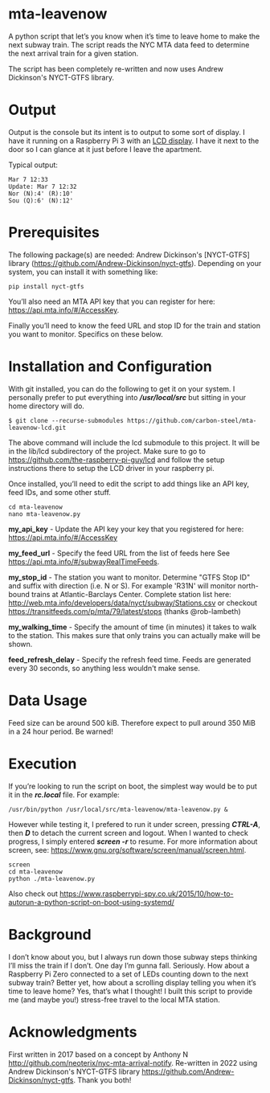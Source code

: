 # mta-leavenow
A python script that let’s you know when it’s time to leave home to make the next subway train. The script reads the NYC MTA data feed to determine the next arrival train for a given station.

The script has been completely re-written and now uses Andrew Dickinson's NYCT-GTFS library.

# Output
Output is the console but its intent is to output to some sort of display. I have it running on a Raspberry Pi 3 with an [LCD display](https://a.co/d/dgIWWPQ). I have it next to the door so I can glance at it just before I leave the apartment.

Typical output:
```
Mar 7 12:33
Update: Mar 7 12:32
Nor (N):4' (R):10'
Sou (Q):6' (N):12'
```

# Prerequisites
The following package(s) are needed:  Andrew Dickinson's [NYCT-GTFS] library (https://github.com/Andrew-Dickinson/nyct-gtfs). Depending on your system, you can install it with something like:
```
pip install nyct-gtfs
```

You’ll also need an MTA API key that you can register for here: https://api.mta.info/#/AccessKey.

Finally you’ll need to know the feed URL and stop ID for the train and station you want to monitor. Specifics on these below.

# Installation and Configuration

With git installed, you can do the following to get it on your system. I personally prefer to put everything into ***/usr/local/src*** but sitting in your home directory will do.
```
$ git clone --recurse-submodules https://github.com/carbon-steel/mta-leavenow-lcd.git
```
The above command will include the lcd submodule to this project. It will be in the lib/lcd subdirectory of the project. Make sure to go to https://github.com/the-raspberry-pi-guy/lcd and follow the setup instructions there to setup the LCD driver in your raspberry pi.

Once installed, you’ll need to edit the script to add things like an API key, feed IDs, and some other stuff.
```
cd mta-leavenow
nano mta-leavenow.py
```
**my_api_key** - Update the API key your key that you registered for here: https://api.mta.info/#/AccessKey

**my_feed_url** - Specify the feed URL from the list of feeds here See https://api.mta.info/#/subwayRealTimeFeeds.

**my_stop_id** - The station you want to monitor. Determine "GTFS Stop ID" and suffix with direction (i.e. N or S). For example 'R31N' will monitor north-bound trains at Atlantic-Barclays Center. Complete station list here: http://web.mta.info/developers/data/nyct/subway/Stations.csv or checkout https://transitfeeds.com/p/mta/79/latest/stops (thanks @rob-lambeth)

**my_walking_time** - Specify the amount of time (in minutes) it takes to walk to the station. This makes sure that only trains you can actually make will be shown.

**feed_refresh_delay** - Specify the refresh feed time. Feeds are generated every 30 seconds, so anything less wouldn't make sense.

# Data Usage
Feed size can be around 500 kiB. Therefore expect to pull around 350 MiB in a 24 hour period. Be warned!

# Execution
If you’re looking to run the script on boot, the simplest way would be to put it in the ***rc.local*** file. For example:
```
/usr/bin/python /usr/local/src/mta-leavenow/mta-leavenow.py &
```
However while testing it, I prefered to run it under screen, pressing ***CTRL-A***, then ***D*** to detach the current screen and logout. When I wanted to check progress, I simply entered ***screen -r*** to resume. For more information about screen, see: https://www.gnu.org/software/screen/manual/screen.html.
```
screen
cd mta-leavenow
python ./mta-leavenow.py
```
Also check out https://www.raspberrypi-spy.co.uk/2015/10/how-to-autorun-a-python-script-on-boot-using-systemd/

# Background
I don’t know about you, but I always run down those subway steps thinking I’ll miss the train if I don’t. One day I’m gunna fall. Seriously. How about a Raspberry Pi Zero connected to a set of LEDs counting down to the next subway train? Better yet, how about a scrolling display telling you when it’s time to leave home? Yes, that’s what I thought! I built this script to provide me (and maybe you!) stress-free travel to the local MTA station.

# Acknowledgments
First written in 2017 based on a concept by Anthony N http://github.com/neoterix/nyc-mta-arrival-notify. Re-written in 2022 using Andrew Dickinson's NYCT-GTFS library https://github.com/Andrew-Dickinson/nyct-gtfs. Thank you both!
